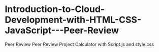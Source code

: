 # Introduction-to-Cloud-Development-with-HTML-CSS-JavaScript---Peer-Review
Peer Review
Peer Review Project Calculator with Script.js and style.css